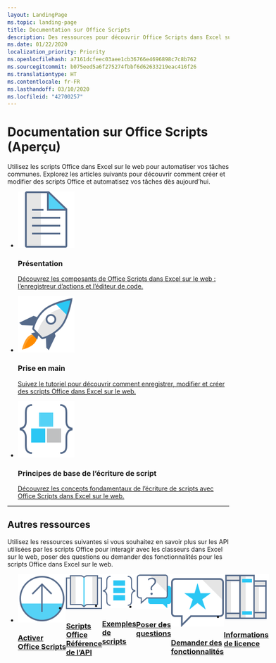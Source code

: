 ```yaml
---
layout: LandingPage
ms.topic: landing-page
title: Documentation sur Office Scripts
description: Des ressources pour découvrir Office Scripts dans Excel sur le web, avec notamment des tutoriels, des articles conceptuels et des exemples de code.
ms.date: 01/22/2020
localization_priority: Priority
ms.openlocfilehash: a7161dcfeec03aee1cb36766e4696898c7c8b762
ms.sourcegitcommit: b075eed5a6f275274fbbf6d62633219eac416f26
ms.translationtype: HT
ms.contentlocale: fr-FR
ms.lasthandoff: 03/10/2020
ms.locfileid: "42700257"
---
```

# <a name="office-scripts-documentation-preview"></a>Documentation sur Office Scripts (Aperçu)

Utilisez les scripts Office dans Excel sur le web pour automatiser vos tâches communes. Explorez les articles suivants pour découvrir comment créer et modifier des scripts Office et automatisez vos tâches dès aujourd’hui.

<ul class="panelContent cardsF cols cols3">
    <li>
        <div class="cardSize">
            <div class="cardPadding">
                <div class="card">
                    <div class="cardImageOuter">
                        <div class="cardImage">
                            <a href="overview/excel.md" target="_blank"><img src="images/index-landing-page/i_article.svg" alt="Overview" /></a>
                        </div>
                    </div>
                    <div class="cardText">
                        <h3>Présentation</h3>
                        <p><a href="overview/excel.md">Découvrez les composants de Office Scripts dans Excel sur le web : l’enregistreur d’actions et l’éditeur de code.</a></p>
                    </div>
                </div>
            </div>
        </div>
    </li>
    <li>
        <div class="cardSize">
            <div class="cardPadding">
                <div class="card">
                    <div class="cardImageOuter">
                        <div class="cardImage">
                            <a href="tutorials/excel-tutorial.md" target="_blank"><img src="images/index-landing-page/i_get-started.svg" alt="Getting started" /></a>
                        </div>
                    </div>
                    <div class="cardText">
                        <h3>Prise en main</h3>
                        <p><a href="tutorials/excel-tutorial.md">Suivez le tutoriel pour découvrir comment enregistrer, modifier et créer des scripts Office dans Excel sur le web.</a></p>
                    </div>
                </div>
            </div>
        </div>
    </li>
    <li>
        <div class="cardSize">
            <div class="cardPadding">
                <div class="card">
                    <div class="cardImageOuter">
                        <div class="cardImage">
                            <a href="develop/scripting-fundamentals.md" target="_blank"><img src="images/index-landing-page/i_code-blocks.svg" alt="Scripting fundamentals" /></a>
                        </div>
                    </div>
                    <div class="cardText">
                        <h3>Principes de base de l’écriture de script</h3>
                        <p><a href="develop/scripting-fundamentals.md">Découvrez les concepts fondamentaux de l’écriture de scripts avec Office Scripts dans Excel sur le web.</a></p>
                    </div>
                </div>
            </div>
        </div>
    </li>
</ul>

---

<h2>Autres ressources</h2>
<p>Utilisez les ressources suivantes si vous souhaitez en savoir plus sur les API utilisées par les scripts Office pour interagir avec les classeurs dans Excel sur le web, poser des questions ou demander des fonctionnalités pour les scripts Office dans Excel sur le web.</p>
<ul class="panelContent cardsF cols cols3" style="display:flex!important;">
    <li>
        <div class="cardSize">
            <div class="cardPadding">
                <div class="card">
                    <div class="cardImageOuter">
                        <div class="cardImage">
                            <a href="https://support.office.com/article/office-scripts-settings-in-m365-19d3c51a-6ca2-40ab-978d-60fa49554dcf" target="_blank"><img src="images/index-landing-page/i_upgrade.svg" alt="Enable Office Scripts" /></a>
                        </div>
                    </div>
                    <div class="cardText">
                        <a href="https://support.office.com/article/office-scripts-settings-in-m365-19d3c51a-6ca2-40ab-978d-60fa49554dcf" target="_blank"><h3>Activer Office Scripts</h3></a>
                    </div>
                </div>
            </div>
        </div>
    </li>
    <li>
        <div class="cardSize">
            <div class="cardPadding">
                <div class="card">
                    <div class="cardImageOuter">
                        <div class="cardImage">
                            <a href="/javascript/api/office-scripts/overview" target="_blank"><img src="images/index-landing-page/i_reference.svg" alt="Office Scripts API reference" /></a>
                        </div>
                    </div>
                    <div class="cardText">
                        <a href="/javascript/api/office-scripts/overview" target="_blank"><h3>Scripts Office<br/>Référence de l’API</h3></a>
                    </div>
                </div>
            </div>
        </div>
    </li>
    <li>
        <div class="cardSize">
            <div class="cardPadding">
                <div class="card">
                    <div class="cardImageOuter">
                        <div class="cardImage">
                            <a href="resources/excel-samples.md" target="_blank"><img src="images/index-landing-page/i_code-samples.svg" alt="Sample scripts" /></a>
                        </div>
                    </div>
                    <div class="cardText">
                        <a href="resources/excel-samples.md" target="_blank"><h3>Exemples de scripts</h3></a>
                    </div>
                </div>
            </div>
        </div>
    </li>
    <li>
        <div class="cardSize">
            <div class="cardPadding">
                <div class="card">
                    <div class="cardImageOuter">
                        <div class="cardImage">
                            <a href="https://stackoverflow.com/questions/tagged/office-scripts" target="_blank"><img src="images/index-landing-page/i_support.svg" alt="API questions" /></a>
                        </div>
                    </div>
                    <div class="cardText">
                        <a href="https://stackoverflow.com/questions/tagged/office-scripts" target="_blank"><h3>Poser des questions</h3></a>
                    </div>
                </div>
            </div>
        </div>
    </li>
    <li>
        <div class="cardSize">
            <div class="cardPadding">
                <div class="card">
                    <div class="cardImageOuter">
                        <div class="cardImage">
                            <a href="https://excel.uservoice.com/forums/274580-excel-for-the-web?category_id=143439" target="_blank"><img src="images/index-landing-page/i_feedback.svg" alt="Feature requests" /></a>
                        </div>
                    </div>
                    <div class="cardText">
                        <a href="https://excel.uservoice.com/forums/274580-excel-for-the-web?category_id=143439" target="_blank"><h3>Demander des fonctionnalités</h3></a>
                    </div>
                </div>
            </div>
        </div>
    </li>
    <li>
        <div class="cardSize">
            <div class="cardPadding">
                <div class="card">
                    <div class="cardImageOuter">
                        <div class="cardImage">
                            <a href="https://github.com/OfficeDev/office-scripts-docs/blob/master/licensing-information.md" target="_blank"><img src="images/index-landing-page/i_library.svg" alt="Licensing information" /></a>
                        </div>
                    </div>
                    <div class="cardText">
                        <a href="https://github.com/OfficeDev/office-scripts-docs/blob/master/licensing-information.md" target="_blank"><h3>Informations de licence</h3></a>
                    </div>
                </div>
            </div>
        </div>
    </li>
</ul>
